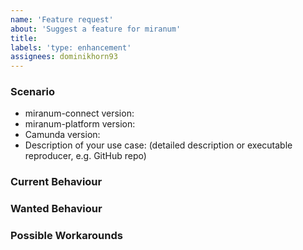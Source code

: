 ```yaml
---
name: 'Feature request'
about: 'Suggest a feature for miranum'
title:
labels: 'type: enhancement'
assignees: dominikhorn93
---
```


### Scenario

* miranum-connect version:
* miranum-platform version:
* Camunda version:
* Description of your use case: (detailed description or executable reproducer, e.g. GitHub repo)

### Current Behaviour

### Wanted Behaviour

### Possible Workarounds